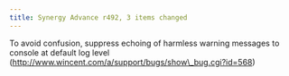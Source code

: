 ```yaml
---
title: Synergy Advance r492, 3 items changed
---
```


To avoid confusion, suppress echoing of harmless warning messages to console at default log level (http://www.wincent.com/a/support/bugs/show\_bug.cgi?id=568)
